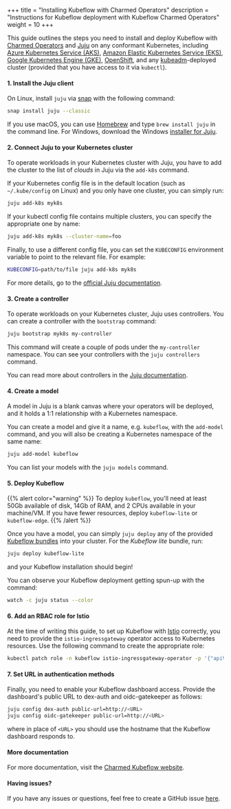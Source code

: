 +++
title = "Installing Kubeflow with Charmed Operators"
description = "Instructions for Kubeflow deployment with Kubeflow Charmed Operators"
weight = 10
+++

This guide outlines the steps you need to install and deploy Kubeflow with [Charmed Operators](https://charmed-kubeflow.io/docs) and [Juju](https://juju.is/docs/kubernetes) on any conformant Kubernetes, including [Azure Kubernetes Service (AKS)](https://docs.microsoft.com/en-us/azure/aks/), [Amazon Elastic Kubernetes Service (EKS)](https://docs.aws.amazon.com/eks/index.html), [Google Kubernetes Engine (GKE)](https://cloud.google.com/kubernetes-engine/docs/), [OpenShift](https://docs.openshift.com), and any [kubeadm](https://kubernetes.io/docs/reference/setup-tools/kubeadm/)-deployed cluster (provided that you have access to it via `kubectl`). 

#### 1. Install the Juju client

On Linux, install `juju` via [snap](https://snapcraft.io/docs/installing-snapd) with the following command:

```bash
snap install juju --classic
```

If you use macOS, you can use [Homebrew](https://brew.sh) and type `brew install juju` in the command line. For Windows, download the Windows [installer for Juju](https://launchpad.net/juju/2.8/2.8.5/+download/juju-setup-2.8.5-signed.exe).

#### 2. Connect Juju to your Kubernetes cluster

To operate workloads in your Kubernetes cluster with Juju, you have to add the cluster to the list of *clouds* in Juju via the `add-k8s` command.

If your Kubernetes config file is in the default location (such as `~/.kube/config` on Linux) and you only have one cluster, you can simply run:

```bash
juju add-k8s myk8s
```
If your kubectl config file contains multiple clusters, you can specify the appropriate one by name:

```bash
juju add-k8s myk8s --cluster-name=foo
```
Finally, to use a different config file, you can set the `KUBECONFIG` environment variable to point to the relevant file. For example:

```bash
KUBECONFIG=path/to/file juju add-k8s myk8s
```

For more details, go to the [official Juju documentation](https://juju.is/docs/clouds).

#### 3. Create a controller

To operate workloads on your Kubernetes cluster, Juju uses controllers. You can create a controller with the  `bootstrap`  command:

```bash
juju bootstrap myk8s my-controller
```

This command will create a couple of pods under the `my-controller` namespace. You can see your controllers with the `juju controllers` command.

You can read more about controllers in the [Juju documentation](https://juju.is/docs/creating-a-controller).

#### 4. Create a model

A model in Juju is a blank canvas where your operators will be deployed, and it holds a 1:1 relationship with a Kubernetes namespace.

You can create a model and give it a name, e.g. `kubeflow`, with the `add-model` command, and you will also be creating a Kubernetes namespace of the same name:

```bash
juju add-model kubeflow
```
You can list your models with the `juju models` command.

#### 5. Deploy Kubeflow

{{% alert color="warning" %}}
To deploy `kubeflow`, you'll need at least 50Gb available of disk, 14Gb of RAM, and 2 CPUs available in your machine/VM.
If you have fewer resources, deploy `kubeflow-lite` or `kubeflow-edge`.
{{% /alert %}}

Once you have a model, you can simply `juju deploy` any of the provided [Kubeflow bundles](https://charmed-kubeflow.io/docs/operators-and-bundles) into your cluster. For the _Kubeflow lite_ bundle, run:

```bash
juju deploy kubeflow-lite
```

and your Kubeflow installation should begin!

You can observe your Kubeflow deployment getting spun-up with the command:

```bash
watch -c juju status --color
```

#### 6. Add an RBAC role for Istio

At the time of writing this guide, to set up Kubeflow with [Istio](https://istio.io) correctly, you need to provide the `istio-ingressgateway` operator access to Kubernetes resources. Use the  following command to create the appropriate role:

```bash
kubectl patch role -n kubeflow istio-ingressgateway-operator -p '{"apiVersion":"rbac.authorization.k8s.io/v1","kind":"Role","metadata":{"name":"istio-ingressgateway-operator"},"rules":[{"apiGroups":["*"],"resources":["*"],"verbs":["*"]}]}'
```

#### 7. Set URL in authentication methods 

Finally, you need to enable your Kubeflow dashboard access. Provide the dashboard's public URL to dex-auth and oidc-gatekeeper as follows:

```bash
juju config dex-auth public-url=http://<URL>
juju config oidc-gatekeeper public-url=http://<URL>
```

where in place of `<URL>` you should use the hostname that the Kubeflow dashboard responds to.

#### More documentation

For more documentation, visit the [Charmed Kubeflow website](https://charmed-kubeflow.io/docs).

#### Having issues?

If you have any issues or questions, feel free to create a GitHub issue [here](https://github.com/canonical/bundle-kubeflow/issues).
